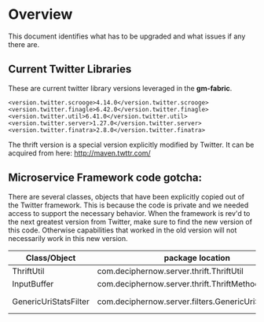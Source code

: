 # Overview
This document identifies what has to be upgraded and what issues if any there are.

## Current Twitter Libraries
These are current twitter library versions leveraged in the __gm-fabric__.

    <version.twitter.scrooge>4.14.0</version.twitter.scrooge>
    <version.twitter.finagle>6.42.0</version.twitter.finagle>
    <version.twitter.util>6.41.0</version.twitter.util>
    <version.twitter.server>1.27.0</version.twitter.server>
    <version.twitter.finatra>2.8.0</version.twitter.finatra>

The thrift version is a special version explicitly modified by Twitter. It can be acquired from here: http://maven.twttr.com/


## Microservice Framework code gotcha:

There are several classes, objects that have been explicitly copied out of the Twitter framework. This is because the code is private and we needed access to support the necessary behavior.
When the framework is rev'd to the next greatest version from Twitter, make sure to find the new version of this code. Otherwise capabilities that worked in the old version will not necessarily
work in this new version.

| Class/Object | package location | Twitter location |
|--------------|----------------------|------------------|
| ThriftUtil   | com.deciphernow.server.thrift.ThriftUtil | finagle-thrift/src/main/scala/com/twitter/finagle/rich.scala |
| InputBuffer | com.deciphernow.server.thrift.ThriftMethodStatsFilter | com.twitter.finagle.thrift.InputBuffer |
| GenericUriStatsFilter | com.deciphernow.server.filters.GenericUriStatsFilter | ( Parts of the code copied ) finatra-http/src/main/scala/com/twitter/finatra/http/filters/StatsFilter.scala |


